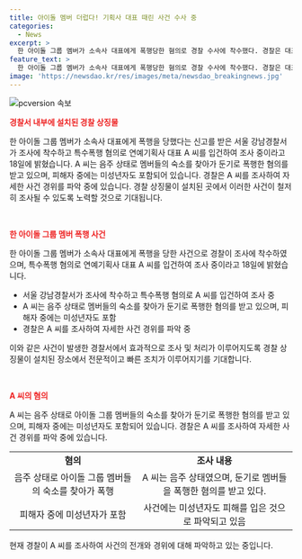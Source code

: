 ```yaml
---
title: 아이돌 멤버 더럽다! 기획사 대표 때린 사건 수사 중
categories:
  - News
excerpt: >
  한 아이돌 그룹 멤버가 소속사 대표에게 폭행당한 혐의로 경찰 수사에 착수했다. 경찰은 대표를 특수폭행 혐의로 입건하고, 음주 상태에서 멤버들을 둔기로 폭행한 것으로 전해졌다. 미성년자도 피해를 입은 것으로 알려져, 경찰은 사건 경위를 파악하기 위해 조사를 진행 중이다. (150자)
feature_text: >
  한 아이돌 그룹 멤버가 소속사 대표에게 폭행당한 혐의로 경찰 수사에 착수했다. 경찰은 대표를 특수폭행 혐의로 입건하고, 음주 상태에서 멤버들을 둔기로 폭행한 것으로 전해졌다. 미성년자도 피해를 입은 것으로 알려져, 경찰은 사건 경위를 파악하기 위해 조사를 진행 중이다. (150자)
image: 'https://newsdao.kr/res/images/meta/newsdao_breakingnews.jpg'
---
```


<p><img src="https://newsdao.kr/res/images/meta/newsdao_breakingnews.jpg" alt="pcversion 속보" /></p>

<p><b><span style="color: #ee2323;">경찰서 내부에 설치된 경찰 상징물</span></b></p>

<p>한 아이돌 그룹 멤버가 소속사 대표에게 폭행을 당했다는 신고를 받은 서울 강남경찰서가 조사에 착수하고 특수폭행 혐의로 연예기획사 대표 A 씨를 입건하여 조사 중이라고 18일에 밝혔습니다. A 씨는 음주 상태로 멤버들의 숙소를 찾아가 둔기로 폭행한 혐의를 받고 있으며, 피해자 중에는 미성년자도 포함되어 있습니다. 경찰은 A 씨를 조사하여 자세한 사건 경위를 파악 중에 있습니다. 경찰 상징물이 설치된 곳에서 이러한 사건이 철저히 조사될 수 있도록 노력할 것으로 기대됩니다. </p>

<p data-ke-size="size16">&nbsp;</p>

<p><b><span style="color: #ee2323;">한 아이돌 그룹 멤버 폭행 사건</span></b></p>

<p>한 아이돌 그룹 멤버가 소속사 대표에게 폭행을 당한 사건으로 경찰이 조사에 착수하였으며, 특수폭행 혐의로 연예기획사 대표 A 씨를 입건하여 조사 중이라고 18일에 밝혔습니다.</p>

<ul>
  <li>서울 강남경찰서가 조사에 착수하고 특수폭행 혐의로 A 씨를 입건하여 조사 중</li>
  <li>A 씨는 음주 상태로 멤버들의 숙소를 찾아가 둔기로 폭행한 혐의를 받고 있으며, 피해자 중에는 미성년자도 포함</li>
  <li>경찰은 A 씨를 조사하여 자세한 사건 경위를 파악 중</li>
</ul>

<p>이와 같은 사건이 발생한 경찰서에서 효과적으로 조사 및 처리가 이루어지도록 경찰 상징물이 설치된 장소에서 전문적이고 빠른 조치가 이루어지기를 기대합니다. </p>

<p data-ke-size="size16">&nbsp;</p>

<p><b><span style="color: #ee2323;">A 씨의 혐의</span></b></p>

<p>A 씨는 음주 상태로 아이돌 그룹 멤버들의 숙소를 찾아가 둔기로 폭행한 혐의를 받고 있으며, 피해자 중에는 미성년자도 포함되어 있습니다. 경찰은 A 씨를 조사하여 자세한 사건 경위를 파악 중에 있습니다.</p>

<table>
  <tr>
    <td style="text-align: center; height: 17px;"><b>혐의</b></td>
    <td style="text-align: center; height: 17px;"><b>조사 내용</b></td>
  </tr>
  <tr>
    <td style="text-align: center; height: 17px;">음주 상태로 아이돌 그룹 멤버들의 숙소를 찾아가 폭행</td>
    <td style="text-align: center; height: 17px;">A 씨는 음주 상태였으며, 둔기로 멤버들을 폭행한 혐의를 받고 있다.</td>
  </tr>
  <tr>
    <td style="text-align: center; height: 17px;">피해자 중에 미성년자가 포함</td>
    <td style="text-align: center; height: 17px;">사건에는 미성년자도 피해를 입은 것으로 파악되고 있음</td>
  </tr>
</table>

<p>현재 경찰이 A 씨를 조사하여 사건의 전개와 경위에 대해 파악하고 있는 중입니다. </p>

